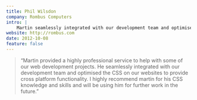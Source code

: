```yaml
---
title: Phil Wilsdon
company: Rombus Computers
intro: |
    Martin seamlessly integrated with our development team and optimised the CSS on our websites to provide cross platform functionality.
website: http://rombus.com
date: 2012-10-08
feature: false
---
```


> “Martin provided a highly professional service to help with some of our web development projects. He seamlessly integrated with our development team and optimised the CSS on our websites to provide cross platform functionality. I highly recommend martin for his CSS knowledge and skills and will be using him for further work in the future.”
